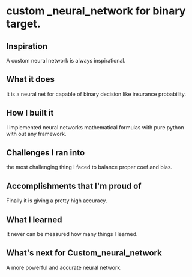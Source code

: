 # custom _neural_network for binary target.

## Inspiration
A custom neural network is always inspirational.
## What it does
It is a neural net for capable of binary decision like insurance probability. 
## How I built it
I implemented neural networks mathematical formulas with pure python with out any framework.
## Challenges I ran into
the most challenging thing I faced to balance proper coef and bias. 
## Accomplishments that I'm proud of
Finally it is giving a pretty high accuracy.
## What I learned
It never can be measured how many things I learned.
## What's next for Custom_neural_network
A more powerful and accurate neural network.
